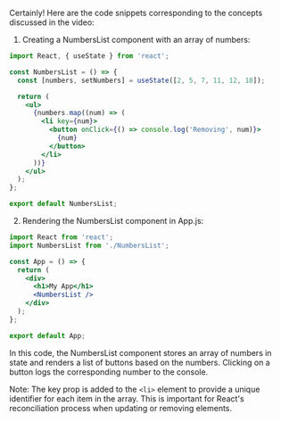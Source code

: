Certainly! Here are the code snippets corresponding to the concepts discussed in the video:

1. Creating a NumbersList component with an array of numbers:

```jsx
import React, { useState } from 'react';

const NumbersList = () => {
  const [numbers, setNumbers] = useState([2, 5, 7, 11, 12, 18]);

  return (
    <ul>
      {numbers.map((num) => (
        <li key={num}>
          <button onClick={() => console.log('Removing', num)}>
            {num}
          </button>
        </li>
      ))}
    </ul>
  );
};

export default NumbersList;
```

2. Rendering the NumbersList component in App.js:

```jsx
import React from 'react';
import NumbersList from './NumbersList';

const App = () => {
  return (
    <div>
      <h1>My App</h1>
      <NumbersList />
    </div>
  );
};

export default App;
```

In this code, the NumbersList component stores an array of numbers in state and renders a list of buttons based on the numbers. Clicking on a button logs the corresponding number to the console.

Note: The key prop is added to the `<li>` element to provide a unique identifier for each item in the array. This is important for React's reconciliation process when updating or removing elements.